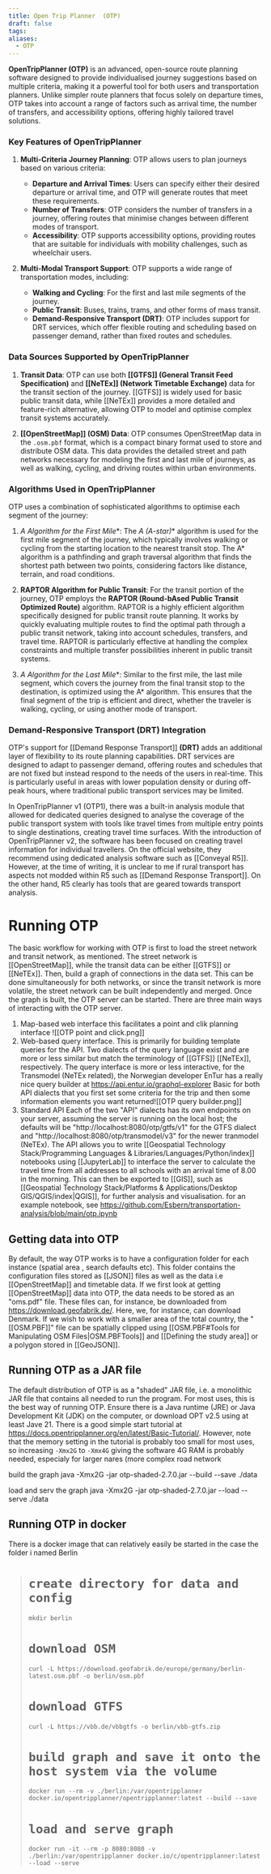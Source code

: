 ```yaml
---
title: Open Trip Planner  (OTP)
draft: false
tags: 
aliases:
  - OTP
---
```

**OpenTripPlanner (OTP)** is an advanced, open-source route planning software designed to provide individualised journey suggestions based on multiple criteria, making it a powerful tool for both users and transportation planners. Unlike simpler route planners that focus solely on departure times, OTP takes into account a range of factors such as arrival time, the number of transfers, and accessibility options, offering highly tailored travel solutions.

### **Key Features of OpenTripPlanner**

1. **Multi-Criteria Journey Planning**:
   OTP allows users to plan journeys based on various criteria:
   - **Departure and Arrival Times**: Users can specify either their desired departure or arrival time, and OTP will generate routes that meet these requirements.
   - **Number of Transfers**: OTP considers the number of transfers in a journey, offering routes that minimise changes between different modes of transport.
   - **Accessibility**: OTP supports accessibility options, providing routes that are suitable for individuals with mobility challenges, such as wheelchair users.

2. **Multi-Modal Transport Support**:
   OTP supports a wide range of transportation modes, including:
   - **Walking and Cycling**: For the first and last mile segments of the journey.
   - **Public Transit**: Buses, trains, trams, and other forms of mass transit.
   - **Demand-Responsive Transport (DRT)**: OTP includes support for DRT services, which offer flexible routing and scheduling based on passenger demand, rather than fixed routes and schedules.

### **Data Sources Supported by OpenTripPlanner**

1. **Transit Data**:
   OTP can use both **[[GTFS]] (General Transit Feed Specification)** and **[[NeTEx]] (Network Timetable Exchange)** data for the transit section of the journey. [[GTFS]] is widely used for basic public transit data, while [[NeTEx]] provides a more detailed and feature-rich alternative, allowing OTP to model and optimise complex transit systems accurately.

2. **[[OpenStreetMap]] (OSM) Data**:
   OTP consumes OpenStreetMap data in the `.osm.pbf` format, which is a compact binary format used to store and distribute OSM data. This data provides the detailed street and path networks necessary for modeling the first and last mile of journeys, as well as walking, cycling, and driving routes within urban environments.

### **Algorithms Used in OpenTripPlanner**

OTP uses a combination of sophisticated algorithms to optimise each segment of the journey:

1. **A* Algorithm for the First Mile**:
   The **A* (A-star)** algorithm is used for the first mile segment of the journey, which typically involves walking or cycling from the starting location to the nearest transit stop. The A* algorithm is a pathfinding and graph traversal algorithm that finds the shortest path between two points, considering factors like distance, terrain, and road conditions.

2. **RAPTOR Algorithm for Public Transit**:
   For the transit portion of the journey, OTP employs the **RAPTOR (Round-bAsed Public Transit Optimized Route)** algorithm. RAPTOR is a highly efficient algorithm specifically designed for public transit route planning. It works by quickly evaluating multiple routes to find the optimal path through a public transit network, taking into account schedules, transfers, and travel time. RAPTOR is particularly effective at handling the complex constraints and multiple transfer possibilities inherent in public transit systems.

3. **A* Algorithm for the Last Mile**:
   Similar to the first mile, the last mile segment, which covers the journey from the final transit stop to the destination, is optimized using the A* algorithm. This ensures that the final segment of the trip is efficient and direct, whether the traveler is walking, cycling, or using another mode of transport.

### **Demand-Responsive Transport (DRT) Integration**

OTP's support for [[Demand Response Transport]] **(DRT)** adds an additional layer of flexibility to its route planning capabilities. DRT services are designed to adapt to passenger demand, offering routes and schedules that are not fixed but instead respond to the needs of the users in real-time. This is particularly useful in areas with lower population density or during off-peak hours, where traditional public transport services may be limited.

 In OpenTripPlanner v1 (OTP1), there was a built-in analysis module that allowed for dedicated queries designed to analyse the coverage of the public transport system with tools like travel times from multiple entry points to single destinations, creating travel time surfaces.
With the introduction of OpenTripPlanner v2, the software has been focused on creating travel information for individual travellers. On the official website, they recommend using dedicated analysis software such as [[Conveyal R5]]. However, at the time of writing, it is unclear to me if rural transport has aspects not modded within R5 such as [[Demand Response Transport]]. On the other hand, R5 clearly has tools that are geared towards transport analysis.
# Running OTP
The basic workflow for working with OTP is first to load the street network and transit network, as mentioned. The street network is [[OpenStreetMap]], while the transit data can be either [[GTFS]] or [[NeTEx]]. Then, build a graph of connections in the data set. This can be done simultaneously for both networks, or since the transit network is more volatile, the street network can be built independently and merged.
Once the graph is built, the OTP server can be started. There are three main ways of interacting with the OTP server.  
1. Map-based web interface this facilitates a point and clik planning interface ![[OTP point and click.png]]
2. Web-based query interface. This is primarily for building template queries for the API.  Two dialects of the query language exist and are more or less similar but match the terminology of [[GTFS]] [[NeTEx]], respectively. The query interface is more or less interactive,  for the Transmodel (NeTEx related), the Norwegian developer EnTur has a really nice query builder at https://api.entur.io/graphql-explorer Basic for both API dialects that you first set some criteria for the trip and then some information elements you want returned![[OTP query builder.png]]
3. Standard API
   Each of the two "API" dialects has its own endpoints on your server, assuming the server is running on the local host; the defaults will be "http://localhost:8080/otp/gtfs/v1" for the GTFS dialect and  "http://localhost:8080/otp/transmodel/v3" for the newer tranmodel (NeTEx). The API allows you to write [[Geospatial Technology Stack/Programming Languages & Libraries/Languages/Python/index]] notebooks using [[JupyterLab]] to interface the server to calculate the travel time from all addresses to all schools with an arrival time of 8.00 in the morning. This can then be exported to [[GIS]], such as [[Geospatial Technology Stack/Platforms & Applications/Desktop GIS/QGIS/index|QGIS]], for further analysis and visualisation. for an example notebook, see https://github.com/Esbern/transportation-analysis/blob/main/otp.ipynb
    
## Getting data into OTP
By default, the way OTP works is to have a configuration folder for each instance (spatial area , search defaults etc). This folder contains the configuration files stored as [[JSON]]  files as well as the data i.e [[OpenStreetMap]] and timetable data.
If we first look at getting [[OpenStreetMap]] data into OTP, the data needs to be stored as an "oms.pdf" file. These files can, for instance, be downloaded from https://download.geofabrik.de/. Here, we, for instance, can download Denmark. If we wish to work with a smaller area of the total country,  the "[[OSM.PBF]]" file can be spatially clipped using [[OSM.PBF#Tools for Manipulating OSM Files|OSM.PBFTools]] and [[Defining the study area]] or a polygon stored in [[GeoJSON]]. 

## Running OTP as a JAR file
The default distribution of OTP is as a "shaded" JAR file, i.e. a monolithic JAR file that contains all needed to run the program. For most uses, this is the best way of running OTP.  Ensure there is a Java runtime (JRE) or Java Development Kit (JDK) on the computer, or download  OPT v2.5 using at least Jave 21. There is a good simple start tutorial at https://docs.opentripplanner.org/en/latest/Basic-Tutorial/. However, note that the memory setting in the tutorial is probably too small for most uses, so increasing `-Xmx2G` to `-Xmx4G` giving the software 4G RAM is probably needed, especialy for larger nares (more complex road network

build the graph
java -Xmx2G -jar otp-shaded-2.7.0.jar --build --save ./data

load and serv the graph
java -Xmx2G -jar otp-shaded-2.7.0.jar --load --serve ./data

## Running OTP in docker
There is a docker image that can relatively easily be started in the case the folder i named Berlin 
> # `create directory for data and config`
> `mkdir berlin`
> # `download OSM`
> `curl -L https://download.geofabrik.de/europe/germany/berlin-latest.osm.pbf -o berlin/osm.pbf`  
> # `download GTFS`
> `curl -L https://vbb.de/vbbgtfs -o berlin/vbb-gtfs.zip`
> # `build graph and save it onto the host system via the volume`
> `docker run --rm -v ./berlin:/var/opentripplanner docker.io/opentripplanner/opentripplanner:latest --build --save`
> # `load and serve graph`
> `docker run -it --rm -p 8080:8080 -v ./berlin:/var/opentripplanner docker.io/c/opentripplanner:latest --load --serve`


